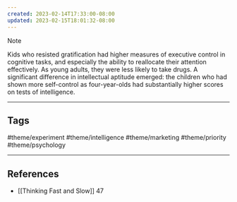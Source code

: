 ```yaml
---
created: 2023-02-14T17:33:00-08:00
updated: 2023-02-15T18:01:32-08:00
---
```



> [!NOTE]
> Kids who resisted gratification had higher measures of executive control in cognitive tasks, and especially the ability to reallocate their attention effectively. As young adults, they were less likely to take drugs. A significant difference in intellectual aptitude emerged: the children who had shown more self-control as four-year-olds had substantially higher scores on tests of intelligence.

---
## Tags
#theme/experiment #theme/intelligence #theme/marketing #theme/priority #theme/psychology 

---
## References
- [[Thinking Fast and Slow]] 47